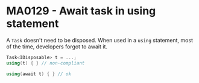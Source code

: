 # MA0129 - Await task in using statement

A `Task` doesn't need to be disposed. When used in a `using` statement, most of the time, developers forgot to await it.

````c#
Task<IDisposable> t = ...;
using(t) { } // non-compliant

using(await t) { } // ok
````
